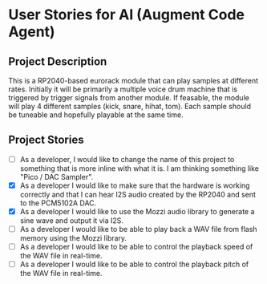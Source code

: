 # User Stories for AI (Augment Code Agent)

## Project Description

This is a RP2040-based eurorack module that can play samples at different rates. Initially it will be primarily a multiple voice drum machine that is triggered by trigger signals from another module. If feasable, the module will play 4 different samples (kick, snare, hihat, tom). Each sample should be tuneable and hopefully playable at the same time.

## Project Stories

- [ ] As a developer, I would like to change the name of this project to something that is more inline with what it is. I am thinking something like "Pico / DAC Sampler".
- [x] As a developer I would like to make sure that the hardware is working correctly and that I can hear I2S audio created by the RP2040 and sent to the PCM5102A DAC.
- [x] As a developer I would like to use the Mozzi audio library to generate a sine wave and output it via I2S.
- [ ] As a developer I would like to be able to play back a WAV file from flash memory using the Mozzi library.
- [ ] As a developer I would like to be able to control the playback speed of the WAV file in real-time.
- [ ] As a developer I would like to be able to control the playback pitch of the WAV file in real-time.
